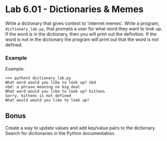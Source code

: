# Lab 6.01 - Dictionaries & Memes

Write a dictionary that gives context to 'internet memes'.  Write a program, `dictionary_lab.py`, that prompts a user for what word they want to look up. If the word is in the dictionary, then you will print out the definition. If the word is not in the dictionary the program will print out that the word is not defined. 
	
### Example
Example: 

```
>>> python3 dictionary_lab.py
What word would you like to look up? nbd
nbd: a phrase meaning no big deal
What word would you like to look up? kittens
Sorry, kittens is not defined
What would would you like to look up? 
```

## Bonus
Create a way to update values and add key/value pairs to the dictionary. Search for dictionaries in the Python documentation. 